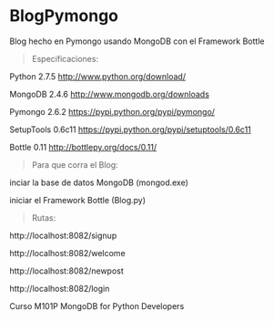 BlogPymongo
===========

Blog hecho en Pymongo usando MongoDB con el Framework Bottle

>Especificaciones:

Python 2.7.5 http://www.python.org/download/

MongoDB 2.4.6 http://www.mongodb.org/downloads

Pymongo 2.6.2 https://pypi.python.org/pypi/pymongo/

SetupTools 0.6c11 https://pypi.python.org/pypi/setuptools/0.6c11

Bottle 0.11 http://bottlepy.org/docs/0.11/

>Para que corra el Blog:

inciar la base de datos MongoDB (mongod.exe)

iniciar el Framework Bottle (Blog.py)

>Rutas:

http://localhost:8082/signup

http://localhost:8082/welcome

http://localhost:8082/newpost

http://localhost:8082/login


Curso M101P MongoDB for Python Developers
